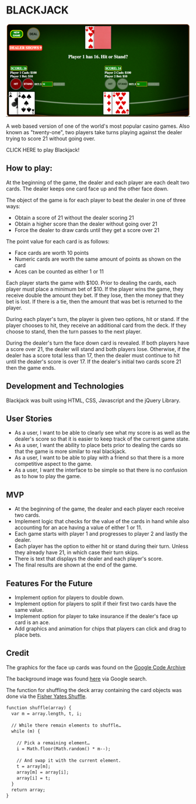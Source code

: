 # **BLACKJACK**
![ScreenShot](documentation/Screenshot.png)

A web based version of one of the world's most popular casino games. Also known as "twenty-one", two players take turns playing against the dealer trying to score 21 without going over.

CLICK HERE to play Blackjack!

## How to play:
At the beginning of the game, the dealer and each player are each dealt two cards. The dealer keeps one card face up and the other face down. 

The object of the game is for each player to beat the dealer in one of three ways:

* Obtain a score of 21 without the dealer scoring 21
* Obtain a higher score than the dealer without going over 21
* Force the dealer to draw cards until they get a score over 21

The point value for each card is as follows:

* Face cards are worth 10 points
* Numeric cards are worth the same amount of points as shown on the card
* Aces can be counted as either 1 or 11

Each player starts the game with $100. Prior to dealing the cards, each player must place a minimum bet of $10. If the player wins the game, they receive double the amount they bet. If they lose, then the money that they bet is lost. If there is a tie, then the amount that was bet is returned to the player. 

During each player's turn, the player is given two options, hit or stand. If the player chooses to hit, they receive an additional card from the deck. If they choose to stand, then the turn passes to the next player. 

During the dealer's turn the face down card is revealed. If both players have a score over 21, the dealer will stand and both players lose. Otherwise, if the dealer has a score total less than 17, then the dealer must continue to hit until the dealer's score is over 17. If the dealer's initial two cards score 21 then the game ends. 


## Development and Technologies
Blackjack was built using HTML, CSS, Javascript and the jQuery Library. 

## User Stories
* As a user, I want to be able to clearly see what my score is as well as the dealer's score so that it is easier to keep track of the current game state. 
* As a user, I want the ability to place bets prior to dealing the cards so that the game is more similar to real blackjack.
* As a user, I want to be able to play with a friend so that there is a more competitive aspect to the game. 
* As a user, I want the interface to be simple so that there is no confusion as to how to play the game. 

## MVP
* At the beginning of the game, the dealer and each player each receive two cards. 
* Implement logic that checks for the value of the cards in hand while also accounting for an ace having a value of either 1 or 11. 
* Each game starts with player 1 and progresses to player 2 and lastly the dealer. 
* Each player has the option to either hit or stand during their turn. Unless they already have 21, in which case their turn skips. 
* There is text that displays the dealer and each player's score.
* The final results are shown at the end of the game. 

## Features For the Future 
* Implement option for players to double down.
* Implement option for players to split if their first two cards have the same value. 
* Implement option for player to take insurance if the dealer's face up card is an ace. 
* Add graphics and animation for chips that players can click and drag to place bets.

## Credit
The graphics for the face up cards was found on the <a href="https://code.google.com/archive/p/vector-playing-cards/">Google Code Archive</a>

The background image was found <a href="https://mxg.cdnbf.net/mexchangeblackjack/turbo/assets/gameView/tableBackground.png">here</a> via Google search.

The function for shuffling the deck array containing the card objects was done via the <a href="https://bost.ocks.org/mike/shuffle/">Fisher Yates Shuffle</a>.

```
function shuffle(array) {
  var m = array.length, t, i;
  
  // While there remain elements to shuffle…
  while (m) {
  
    // Pick a remaining element…
    i = Math.floor(Math.random() * m--);
    
    // And swap it with the current element.
    t = array[m];
    array[m] = array[i];
    array[i] = t;
  }
  return array;
}

